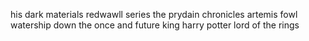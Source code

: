 his dark materials
redwawll series
the prydain chronicles
artemis fowl
watership down
the once and future king
harry potter
lord of the rings
